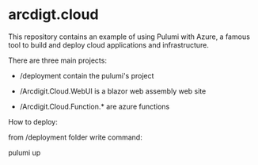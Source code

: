 # arcdigt.cloud

This repository contains an example of using Pulumi with Azure, a famous tool to build and deploy cloud applications and infrastructure.

There are three main projects:

- /deployment contain the pulumi's project

- /Arcdigit.Cloud.WebUI is a blazor web assembly web site

- /Arcdigit.Cloud.Function.* are azure functions 


How to deploy:

from /deployment folder write command:

pulumi up 